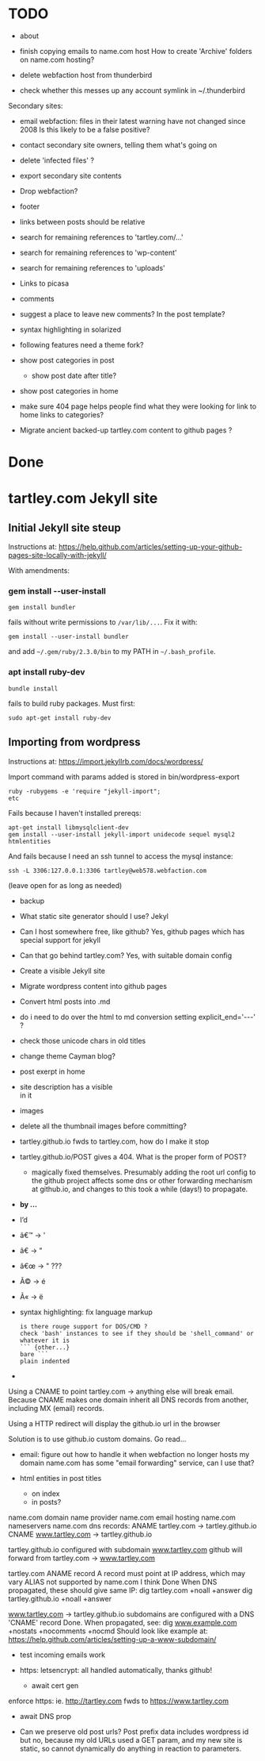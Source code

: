 # TODO

* about

* finish copying emails to name.com host
    How to create 'Archive' folders on name.com hosting?
* delete webfaction host from thunderbird
* check whether this messes up any account symlink in ~/.thunderbird

Secondary sites:
* email webfaction: files in their latest warning have not changed since 2008
  Is this likely to be a false positive?
* contact secondary site owners, telling them what's going on
* delete 'infected files' ?
* export secondary site contents
* Drop webfaction?

* footer

* links between posts should be relative
* search for remaining references to 'tartley.com/...'
* search for remaining references to 'wp-content'
* search for remaining references to 'uploads'
* Links to picasa

* comments
* suggest a place to leave new comments? In the post template?

* syntax highlighting in solarized

* following features need a theme fork?

* show post categories in post
    * show post date after title?

* show post categories in home

* make sure 404 page helps people find what they were looking for
    link to home
    links to categories?

* Migrate ancient backed-up tartley.com content to github pages ?

# Done ########################################################################

# tartley.com Jekyll site

## Initial Jekyll site steup

Instructions at:
https://help.github.com/articles/setting-up-your-github-pages-site-locally-with-jekyll/

With amendments:

### gem install --user-install

    gem install bundler

fails without write permissions to `/var/lib/...`. Fix it with:

    gem install --user-install bundler

and add `~/.gem/ruby/2.3.0/bin` to my PATH in `~/.bash_profile`.

### apt install ruby-dev

    bundle install

fails to build ruby packages. Must first:

    sudo apt-get install ruby-dev

## Importing from wordpress

Instructions at:
https://import.jekyllrb.com/docs/wordpress/

Import command with params added is stored in bin/wordpress-export

    ruby -rubygems -e 'require "jekyll-import";
    etc

Fails because I haven't installed prereqs:

    apt-get install libmysqlclient-dev
    gem install --user-install jekyll-import unidecode sequel mysql2 htmlentities

And fails because I need an ssh tunnel to access the mysql instance:

    ssh -L 3306:127.0.0.1:3306 tartley@web578.webfaction.com

(leave open for as long as needed)


* backup

* What static site generator should I use?
    Jekyl

* Can I host somewhere free, like github?
    Yes, github pages
    which has special support for jekyll

* Can that go behind tartley.com?
    Yes, with suitable domain config

* Create a visible Jekyll site

* Migrate wordpress content into github pages

* Convert html posts into .md

* do i need to do over the html to md conversion setting explicit_end='---' ?

* check those unicode chars in old titles

* change theme Cayman blog?

* post exerpt in home

* site description has a visible <br> in it

* images

* delete all the thumbnail images before committing?

* tartley.github.io fwds to tartley.com, how do I make it stop
* tartley.github.io/POST gives a 404. What is the proper form of POST?
    - magically fixed themselves. Presumably adding the root url config
      to the github project affects some dns or other forwarding mechanism
      at github.io, and changes to this took a while (days!) to propagate.

* **by ...**

* I&#8217;d
* â€™ -> '
* â€ -> "
* â€œ -> " ???
* Ã© -> é
* Ã« -> ë

* syntax highlighting: fix language markup
    ``` {lang="X"}
    is there rouge support for DOS/CMD ?
    check 'bash' instances to see if they should be 'shell_command' or whatever it is
    ``` {other...}
    bare ```
    plain indented

*   

Using a CNAME to point tartley.com -> anything else will break email.
Because CNAME makes one domain inherit all DNS records from another,
including MX (email) records.

Using a HTTP redirect will display the github.io url in the browser

Solution is to use github.io custom domains. Go read...

* email: figure out how to handle it when webfaction no longer hosts my domain
  name.com has some "email forwarding" service, can I use that?

* html entities in post titles
    * on index
    * in posts?

name.com domain name provider
name.com email hosting
name.com nameservers
name.com dns records:
    ANAME     tartley.com -> tartley.github.io
    CNAME www.tartley.com -> tartley.github.io

tartley.github.io configured with subdomain www.tartley.com
github will forward from tartley.com -> www.tartley.com

tartley.com ANAME record
    A record must point at IP address, which may vary
    ALIAS not supported by name.com I think
    Done
    When DNS propagated, these should give same IP:
        dig tartley.com +noall +answer
        dig tartley.github.io +noall +answer

www.tartley.com -> tartley.github.io
    subdomains are configured with a DNS 'CNAME' record
    Done. When propagated, see:
        dig www.example.com +nostats +nocomments +nocmd
    Should look like example at:
    https://help.github.com/articles/setting-up-a-www-subdomain/

* test incoming emails work

* https:
  letsencrypt:
    all handled automatically, thanks github!
  * await cert gen

enforce https: ie. http://tartley.com fwds to https://www.tartley.com
  * await DNS prop

* Can we preserve old post urls?
  Post prefix data includes wordpress id
    but no, because my old URLs used a GET param,
    and my new site is static, so cannot dynamically do anything in reaction
    to parameters.

